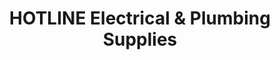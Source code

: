 ---
title: "HOTLINE Electrical & Plumbing Supplies"
url: /baguio/hotline-electrical-und-plumbing-supplies/
shop: Eisenwaren
---